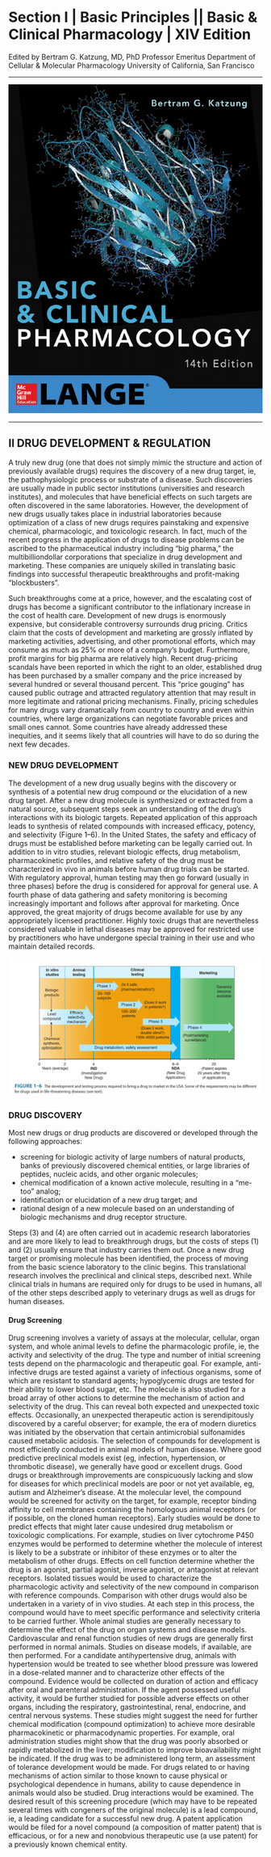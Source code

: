 # Section I | Basic Principles || Basic & Clinical Pharmacology | XIV Edition

Edited by Bertram G. Katzung, MD, PhD Professor Emeritus Department of Cellular & Molecular Pharmacology University of California, San Francisco

---

![image](/images/title-BC%20Pharmacology.png)

---

## II DRUG DEVELOPMENT & REGULATION

A truly new drug (one that does not simply mimic the structure and action of previously available drugs) requires the discovery of a new drug target, ie, the pathophysiologic process or substrate of a disease. Such discoveries are usually made in public sector institutions (universities and research institutes), and molecules that have beneficial effects on such targets are often discovered in the same laboratories. However, the development of new drugs usually takes place in industrial laboratories because optimization of a class of new drugs requires painstaking and expensive chemical, pharmacologic, and toxicologic research. In fact, much of the recent progress in the application of drugs to disease problems can be ascribed to the pharmaceutical industry including “big pharma,” the multibilliondollar corporations that specialize in drug development and marketing. These companies are uniquely skilled in translating basic findings into successful therapeutic breakthroughs and profit-making “blockbusters”.

Such breakthroughs come at a price, however, and the escalating cost of drugs has become a significant contributor to the inflationary increase in the cost of health care. Development of new drugs is enormously expensive, but considerable controversy surrounds drug pricing. Critics claim that the costs of development and marketing are grossly inflated by marketing activities, advertising, and other promotional efforts, which may consume as much as 25% or more of a company’s budget. Furthermore, profit margins for big pharma are relatively high. Recent drug-pricing scandals have been reported in which the right to an older, established drug has been purchased by a smaller company and the price increased by several hundred or several thousand percent. This “price gouging” has caused public outrage and attracted regulatory attention that may result in more legitimate and rational pricing mechanisms. Finally, pricing schedules for many drugs vary dramatically from country to country and even within countries, where large organizations can negotiate favorable prices and small ones cannot. Some countries have already addressed these inequities, and it seems likely that all countries will have to do so during the next few decades.

### NEW DRUG DEVELOPMENT

The development of a new drug usually begins with the discovery or synthesis of a potential new drug compound or the elucidation of a new drug target. After a new drug molecule is synthesized or extracted from a natural source, subsequent steps seek an understanding of the drug’s interactions with its biologic targets. Repeated application of this approach leads to synthesis of related compounds with increased efficacy, potency, and selectivity (Figure 1–6). In the United States, the safety and efficacy of drugs must be established before marketing can be legally carried out. In addition to in vitro studies, relevant biologic effects, drug metabolism, pharmacokinetic profiles, and relative safety of the drug must be characterized in vivo in animals before human drug trials can be started. With regulatory approval, human testing may then go forward (usually in three phases) before the drug is considered for approval for general use. A fourth phase of data gathering and safety monitoring is becoming increasingly important and follows after approval for marketing. Once approved, the great majority of drugs become available for use by any appropriately licensed practitioner. Highly toxic drugs that are nevertheless considered valuable in lethal diseases may be approved for restricted use by practitioners who have undergone special training in their use and who maintain detailed records.

![image](/images/p26.png)

### DRUG DISCOVERY

Most new drugs or drug products are discovered or developed through the following approaches:

- screening for biologic activity of large numbers of natural products, banks of previously discovered chemical entities, or large libraries of peptides, nucleic acids, and other organic molecules;
- chemical modification of a known active molecule, resulting in a “me-too” analog;
- identification or elucidation of a new drug target; and
- rational design of a new molecule based on an understanding of biologic mechanisms and drug receptor structure.

Steps (3) and (4) are often carried out in academic research laboratories and are more likely to lead to breakthrough drugs, but the costs of steps (1) and (2) usually ensure that industry carries them out. Once a new drug target or promising molecule has been identified, the process of moving from the basic science laboratory to the clinic begins. This translational research involves the preclinical and clinical steps, described next. While clinical trials in humans are required only for drugs to be used in humans, all of the other steps described apply to veterinary drugs as well as drugs for human diseases.

#### Drug Screening

Drug screening involves a variety of assays at the molecular, cellular, organ system, and whole animal levels to define the pharmacologic profile, ie, the activity and selectivity of the drug. The type and number of initial screening tests depend on the pharmacologic and therapeutic goal. For example, anti-infective drugs are tested against a variety of infectious organisms, some of which are resistant to standard agents; hypoglycemic drugs are tested for their ability to lower blood sugar, etc. The molecule is also studied for a broad array of other actions to determine the mechanism of action and selectivity of the drug. This can reveal both expected and unexpected toxic effects. Occasionally, an unexpected therapeutic action is serendipitously discovered by a careful observer; for example, the era of modern diuretics was initiated by the observation that certain antimicrobial sulfonamides caused metabolic acidosis. The selection of compounds for development is most efficiently conducted in animal models of human disease. Where good predictive preclinical models exist (eg, infection, hypertension, or thrombotic disease), we generally have good or excellent drugs. Good drugs or breakthrough improvements are conspicuously lacking and slow for diseases for which preclinical models are poor or not yet available, eg, autism and Alzheimer’s disease. At the molecular level, the compound would be screened for activity on the target, for example, receptor binding affinity to cell membranes containing the homologous animal receptors (or if possible, on the cloned human receptors). Early studies would be done to predict effects that might later cause undesired drug metabolism or toxicologic complications. For example, studies on liver cytochrome P450 enzymes would be performed to determine whether the molecule of interest is likely to be a substrate or inhibitor of these enzymes or to alter the metabolism of other drugs. Effects on cell function determine whether the drug is an agonist, partial agonist, inverse agonist, or antagonist at relevant receptors. Isolated tissues would be used to characterize the pharmacologic activity and selectivity of the new compound in comparison with reference compounds. Comparison with other drugs would also be undertaken in a variety of in vivo studies. At each step in this process, the compound would have to meet specific performance and selectivity criteria to be carried further. Whole animal studies are generally necessary to determine the effect of the drug on organ systems and disease models. Cardiovascular and renal function studies of new drugs are generally first performed in normal animals. Studies on disease models, if available, are then performed. For a candidate antihypertensive drug, animals with hypertension would be treated to see whether blood pressure was lowered in a dose-related manner and to characterize other effects of the compound. Evidence would be collected on duration of action and efficacy after oral and parenteral administration. If the agent possessed useful activity, it would be further studied for possible adverse effects on other organs, including the respiratory, gastrointestinal, renal, endocrine, and central nervous systems. These studies might suggest the need for further chemical modification (compound optimization) to achieve more desirable pharmacokinetic or pharmacodynamic properties. For example, oral administration studies might show that the drug was poorly absorbed or rapidly metabolized in the liver; modification to improve bioavailability might be indicated. If the drug was to be administered long term, an assessment of tolerance development would be made. For drugs related to or having mechanisms of action similar to those known to cause physical or psychological dependence in humans, ability to cause dependence in animals would also be studied. Drug interactions would be examined. The desired result of this screening procedure (which may have to be repeated several times with congeners of the original molecule) is a lead compound, ie, a leading candidate for a successful new drug. A patent application would be filed for a novel compound (a composition of matter patent) that is efficacious, or for a new and nonobvious therapeutic use (a use patent) for a previously known chemical entity.
